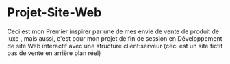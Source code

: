 # Projet-Site-Web
Ceci est mon Premier inspirer par une de mes envie de vente de produit  de luxe , mais aussi, c'est pour mon projet de fin de session en Développement de site Web interactif avec une  structure client:serveur (ceci est un site fictif pas de vente  en arrière plan réel)  
